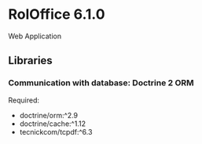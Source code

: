 # RolOffice 6.1.0

Web Application

## Libraries

### Communication with database: Doctrine 2 ORM

Required:
  * doctrine/orm:^2.9
  * doctrine/cache:^1.12
  * tecnickcom/tcpdf:^6.3
